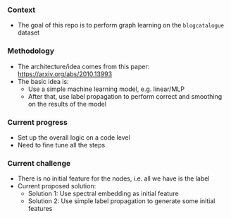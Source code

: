 ### Context
- The goal of this repo is to perform graph learning on the `blogcatalogue` dataset

### Methodology
- The architecture/idea comes from this paper: https://arxiv.org/abs/2010.13993
- The basic idea is:
  - Use a simple machine learning model, e.g. linear/MLP
  - After that, use label propagation to perform correct and smoothing on the results of the model
 

### Current progress
- Set up the overall logic on a code level
- Need to fine tune all the steps


### Current challenge
- There is no initial feature for the nodes, i.e. all we have is the label
- Current proposed solution:
  - Solution 1: Use spectral embedding as initial feature
  - Solution 2: Use simple label propagation to generate some initial features
 
